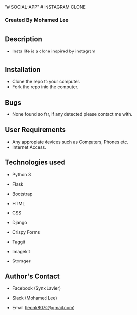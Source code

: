 "# SOCIAL-APP" # INSTAGRAM CLONE

### Created By Mohamed Lee

#

## Description

* Insta life is a clone inspired by instagram

#


## Installation

* Clone the repo to your computer.
* Fork the repo into the computer.

## Bugs
* None found so far, if any detected please contact me with.


## User Requirements

* Any appropiate devices such as Computers, Phones etc.
* Internet Access.



## Technologies used

* Python 3

* Flask

* Bootstrap

* HTML

* CSS

* Django

* Crispy Forms

* Taggit

* Imagekit

* Storages


## Author's Contact

* Facebook (Synx Lavier)

* Slack (Mohamed Lee)

* Email (leonk8070@gmail.com)
